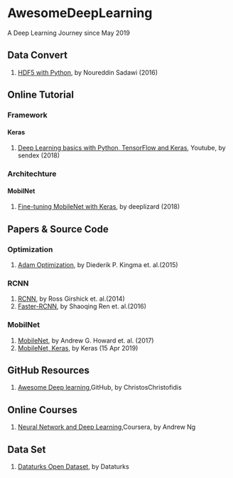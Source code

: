 # AwesomeDeepLearning
A Deep Learning Journey since May 2019

## Data Convert
1. [HDF5 with Python](https://www.youtube.com/watch?v=y4DXr3Y10MM&list=PLea0WJq13cnB_ORdGzEkPlZEN20TSt6Lx), by Noureddin Sadawi (2016)

## Online Tutorial

### Framework

#### Keras
1. [Deep Learning basics with Python, TensorFlow and Keras](https://www.youtube.com/watch?v=wQ8BIBpya2k&list=PLQVvvaa0QuDfhTox0AjmQ6tvTgMBZBEXN), Youtube, by sendex (2018)

### Architechture

#### MobilNet
1. [Fine-tuning MobileNet with Keras](https://www.youtube.com/watch?v=4Tcqw5oIfIg&list=PLkZiCZyv_5PUuyJvvsd_gesWek3GXZAXH), by deeplizard (2018)

## Papers & Source Code

### Optimization
1. [Adam Optimization](https://arxiv.org/pdf/1412.6980.pdf), by Diederik P. Kingma et. al.(2015)

### RCNN
1. [RCNN](https://arxiv.org/pdf/1311.2524.pdf), by Ross Girshick et. al.(2014)
2. [Faster-RCNN](https://arxiv.org/pdf/1506.01497.pdf), by Shaoqing Ren et. al.(2016)

### MobilNet
1. [MobileNet](https://arxiv.org/pdf/1704.04861.pdf), by Andrew G. Howard et. al. (2017)
2. [MobileNet, Keras](https://github.com/keras-team/keras-applications/blob/master/keras_applications/mobilenet.py), by Keras (15 Apr 2019)

## GitHub Resources
1. [Awesome Deep learning](https://github.com/ChristosChristofidis/awesome-deep-learning#free-online-books),GitHub, by ChristosChristofidis

## Online Courses
1. [Neural Network and Deep Learning](https://www.coursera.org/learn/neural-networks-deep-learning/),Coursera, by Andrew Ng

## Data Set
1. [Dataturks Open Dataset](https://dataturks.com/projects/trending), by Dataturks
